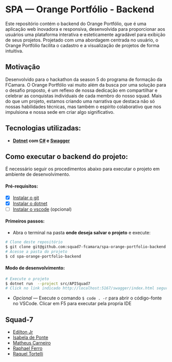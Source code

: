 # SPA — Orange Portfólio - Backend

Este repositório contém o backend do Orange Portfólio, que é uma aplicação web inovadora e responsiva, desenvolvida para proporcionar aos usuários uma plataforma interativa e esteticamente agradável para exibição de seus projetos. Projetado com uma abordagem centrada no usuário, o Orange Portfólio facilita o cadastro e a visualização de projetos de forma intuitiva.


## Motivação

Desenvolvido para o hackathon da season 5 do programa de formação da FCamara. O Orange Portfólio vai muito além da busca por uma solução para o desafio proposto, é um reflexo de nossa dedicação em compartilhar e celebrar as conquistas individuais de cada membro do nosso squad. Mais do que um projeto, estamos criando uma narrativa que destaca não só nossas habilidades técnicas, mas também o espírito colaborativo que nos impulsiona e nossa sede em criar algo significativo.


## Tecnologias utilizadas:

- **[Dotnet](https://dotnet.microsoft.com/pt-br/) com [C#](https://code.visualstudio.com/docs/languages/csharp) e [Swagger](https://swagger.io/)**

## Como executar o backend do projeto:

É necessário seguir os procedimentos abaixo para executar o projeto em ambiente de desenvolvimento.

#### Pré-requisitos:

- [x] [Instalar o git](https://git-scm.com/downloads)
- [x] [Instalar o dotnet](https://dotnet.microsoft.com/pt-br/download)
- [ ] [Instalar o vscode](https://code.visualstudio.com/) (opcional)

#### Primeiros passos:

- Abra o terminal na pasta **onde deseja salvar o projeto** e execute:

```bash
# Clone deste repositório
$ git clone git@github.com:squad7-fcamara/spa-orange-portfolio-backend.git
# Acesse a pasta do projeto
$ cd spa-orange-portfolio-backend
```

#### Modo de desenvolvimento:

```bash
# Execute o projeto
$ dotnet run  --project src/APISquad7
# Click no link indicado http://localhost:5167/swagger/index.html segurando ctrl ou copie e cole no seu navegador
```

- _Opcional_ — Execute o comando `$ code . -r` para abrir o código-fonte no VSCode. Clicar em F5 para executar pela propria IDE

## Squad-7

- [Edilton Jr](https://github.com/ediltonx)
- [Isabela de Ponte](https://github.com/Isabelaponte)
- [Matheus Carneiro](https://github.com/carneiromatheus)
- [Raphael Ferro](https://github.com/rhferro)
- [Raquel Tortelli](https://github.com/RaquelTortelli)
